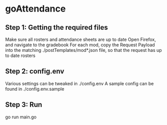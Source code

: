 # goAttendance
## Step 1: Getting the required files
Make sure all rosters and attendance sheets are up to date
Open Firefox, and navigate to the gradebook
For each mod, copy the Request Payload into the matching ./postTemplates/mod*.json file, so that the request has up to date rosters
## Step 2: config.env
Various settings can be tweaked in ./config.env
A sample config can be found in ./config.env.sample

## Step 3: Run
go run main.go

